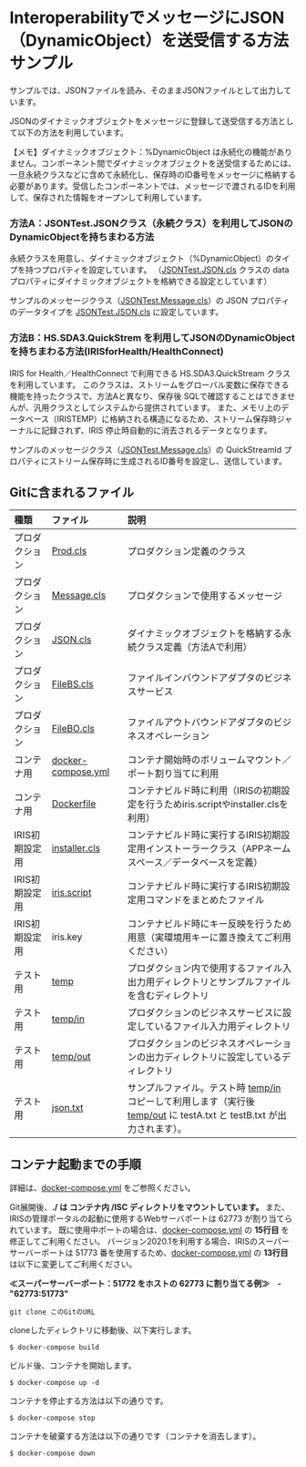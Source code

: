 # InteroperabilityでメッセージにJSON（DynamicObject）を送受信する方法サンプル

サンプルでは、JSONファイルを読み、そのままJSONファイルとして出力しています。

JSONのダイナミックオブジェクトをメッセージに登録して送受信する方法として以下の方法を利用しています。

【メモ】ダイナミックオブジェクト：%DynamicObject は永続化の機能がありません。コンポーネント間でダイナミックオブジェクトを送受信するためには、一旦永続クラスなどに含めて永続化し、保存時のID番号をメッセージに格納する必要があります。受信したコンポーネントでは、メッセージで渡されるIDを利用して、保存された情報をオープンして利用しています。


### 方法A：JSONTest.JSONクラス（永続クラス）を利用してJSONのDynamicObjectを持ちまわる方法

永続クラスを用意し、ダイナミックオブジェクト（%DynamicObject）のタイプを持つプロパティを設定しています。
（[JSONTest.JSON.cls](/src/JSONTest/JSON.cls) クラスの data プロパティにダイナミックオブジェクトを格納できる設定としています）

サンプルのメッセージクラス（[JSONTest.Message.cls](/src/JSONTest/Message.cls)）の JSON プロパティのデータタイプを [JSONTest.JSON.cls](/src/JSONTest/JSON.cls) に設定しています。


### 方法B：HS.SDA3.QuickStrem を利用してJSONのDynamicObjectを持ちまわる方法(IRISforHealth/HealthConnect)

IRIS for Health／HealthConnect で利用できる HS.SDA3.QuickStream クラスを利用しています。
このクラスは、ストリームをグローバル変数に保存できる機能を持ったクラスで、方法Aと異なり、保存後 SQLで確認することはできませんが、汎用クラスとしてシステムから提供されています。
また、メモリ上のデータベース（IRISTEMP）に格納される構造になるため、ストリーム保存時ジャーナルに記録されず、IRIS 停止時自動的に消去されるデータとなります。

サンプルのメッセージクラス（[JSONTest.Message.cls](/src/JSONTest/Message.cls)）の QuickStreamId プロパティにストリーム保存時に生成されるID番号を設定し、送信しています。


## Gitに含まれるファイル

|種類|ファイル|説明|
|:--|:--|:--|
|プロダクション|[Prod.cls](/src/JSONTest/Prod.cls)|プロダクション定義のクラス|
|プロダクション|[Message.cls](/src/JSONTest/Message.cls)|プロダクションで使用するメッセージ|
|プロダクション|[JSON.cls](/src/JSONTest/JSON.cls)|ダイナミックオブジェクトを格納する永続クラス定義（方法Aで利用）|
|プロダクション|[FileBS.cls](/src/JSONTest/FileBS.cls)|ファイルインバウンドアダプタのビジネスサービス|
|プロダクション|[FileBO.cls](/src/JSONTest/FileBO.cls)|ファイルアウトバウンドアダプタのビジネスオペレーション|
|コンテナ用|[docker-compose.yml](/docker-compose.yml)|コンテナ開始時のボリュームマウント／ポート割り当てに利用|
|コンテナ用|[Dockerfile](/Dockerfile)|コンテナビルド時に利用（IRISの初期設定を行うためiris.scriptやinstaller.clsを利用）|
|IRIS初期設定用|[installer.cls](/installer.cls)|コンテナビルド時に実行するIRIS初期設定用インストーラークラス（APPネームスペース／データベースを定義）|
|IRIS初期設定用|[iris.script](/iris.script)|コンテナビルド時に実行するIRIS初期設定用コマンドをまとめたファイル|
|IRIS初期設定用|iris.key|コンテナビルド時にキー反映を行うため用意（実環境用キーに置き換えてご利用ください）|
|テスト用|[temp](/temp)|プロダクション内で使用するファイル入出力用ディレクトリとサンプルファイルを含むディレクトリ|
|テスト用|[temp/in](/temp/in)|プロダクションのビジネスサービスに設定しているファイル入力用ディレクトリ|
|テスト用|[temp/out](/temp/out)|プロダクションのビジネスオペレーションの出力ディレクトリに設定しているディレクトリ|
|テスト用|[json.txt](/temp/json.txt)|サンプルファイル。テスト時 [temp/in](/temp/in) コピーして利用します（実行後 [temp/out](/temp/out) に testA.txt と testB.txt が出力されます）。|

## コンテナ起動までの手順
詳細は、[docker-compose.yml](/docker-compose.yml) をご参照ください。

Git展開後、**./ は コンテナ内 /ISC ディレクトリをマウントしています。**
また、IRISの管理ポータルの起動に使用するWebサーバポートは 62773 が割り当てられています。
既に使用中ポートの場合は、[docker-compose.yml](/docker-compose.yml) の **15行目** を修正してご利用ください。
バージョン2020.1を利用する場合、IRISのスーパーサーバーポートは 51773 番を使用するため、[docker-compose.yml](/docker-compose.yml) の **13行目** は以下に変更してご利用ください。

**≪スーパーサーバーポート：51772 をホストの 62773 に割り当てる例≫　- "62773:51773"**

```
git clone このGitのURL
```
cloneしたディレクトリに移動後、以下実行します。

```
$ docker-compose build
```
ビルド後、コンテナを開始します。
```
$ docker-compose up -d
```
コンテナを停止する方法は以下の通りです。
```
$ docker-compose stop
```
コンテナを破棄する方法は以下の通りです（コンテナを消去します）。
```
$ docker-compose down
```

